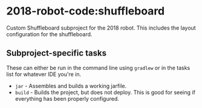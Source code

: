 # 2018-robot-code:shuffleboard
Custom Shuffleboard subproject for the 2018 robot. This includes
the layout configuration for the shuffleboard.

## Subproject-specific tasks
These can either be run in the command line using `gradlew` or
in the tasks list for whatever IDE you're in.

- `jar` - Assembles and builds a working jarfile.
- `build` - Builds the project, but does not deploy. This is good
for seeing if everything has been properly configured.